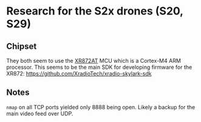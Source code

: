# Research for the S2x drones (S20, S29)


## Chipset
They both seem to use the [XR872AT](https://jlcpcb.com/partdetail/MACHINEINTELLIGENCE-XR872AT/C879208) MCU which is a Cortex-M4 ARM processor.
This seems to be the main SDK for developing firmware for the XR872: https://github.com/XradioTech/xradio-skylark-sdk




## Notes
`nmap` on all TCP ports yielded only 8888 being open. Likely a backup for the main video feed over UDP.